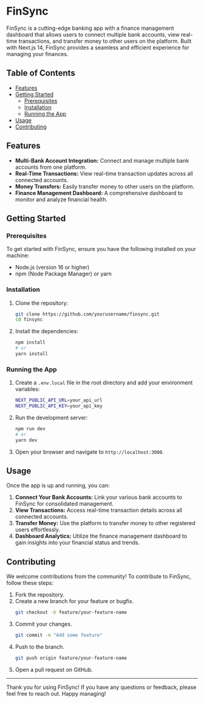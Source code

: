 # FinSync

FinSync is a cutting-edge banking app with a finance management dashboard that allows users to connect multiple bank accounts, view real-time transactions, and transfer money to other users on the platform. Built with Next.js 14, FinSync provides a seamless and efficient experience for managing your finances.

## Table of Contents
- [Features](#features)
- [Getting Started](#getting-started)
  - [Prerequisites](#prerequisites)
  - [Installation](#installation)
  - [Running the App](#running-the-app)
- [Usage](#usage)
- [Contributing](#contributing)

## Features
- **Multi-Bank Account Integration:** Connect and manage multiple bank accounts from one platform.
- **Real-Time Transactions:** View real-time transaction updates across all connected accounts.
- **Money Transfers:** Easily transfer money to other users on the platform.
- **Finance Management Dashboard:** A comprehensive dashboard to monitor and analyze financial health.

## Getting Started

### Prerequisites
To get started with FinSync, ensure you have the following installed on your machine:
- Node.js (version 16 or higher)
- npm (Node Package Manager) or yarn

### Installation
1. Clone the repository:
   ```sh
   git clone https://github.com/yourusername/finsync.git
   cd finsync
   ```

2. Install the dependencies:
   ```sh
   npm install
   # or
   yarn install
   ```

### Running the App
1. Create a `.env.local` file in the root directory and add your environment variables:
   ```sh
   NEXT_PUBLIC_API_URL=your_api_url
   NEXT_PUBLIC_API_KEY=your_api_key
   ```

2. Run the development server:
   ```sh
   npm run dev
   # or
   yarn dev
   ```

3. Open your browser and navigate to `http://localhost:3000`.

## Usage
Once the app is up and running, you can:
1. **Connect Your Bank Accounts:** Link your various bank accounts to FinSync for consolidated management.
2. **View Transactions:** Access real-time transaction details across all connected accounts.
3. **Transfer Money:** Use the platform to transfer money to other registered users effortlessly.
4. **Dashboard Analytics:** Utilize the finance management dashboard to gain insights into your financial status and trends.

## Contributing
We welcome contributions from the community! To contribute to FinSync, follow these steps:
1. Fork the repository.
2. Create a new branch for your feature or bugfix.
   ```sh
   git checkout -b feature/your-feature-name
   ```
3. Commit your changes.
   ```sh
   git commit -m "Add some feature"
   ```
4. Push to the branch.
   ```sh
   git push origin feature/your-feature-name
   ```
5. Open a pull request on GitHub.


---

Thank you for using FinSync! If you have any questions or feedback, please feel free to reach out. Happy managing!
